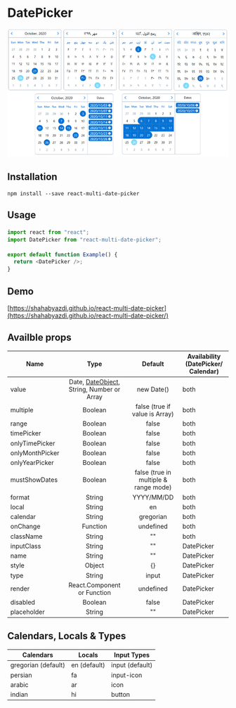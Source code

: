 # DatePicker

![DatePicker](/screenshot/screenshot.jpg?raw=true)

## Installation

```code
npm install --save react-multi-date-picker
```

## Usage

```javascript
import react from "react";
import DatePicker from "react-multi-date-picker";

export default function Example() {
  return <DatePicker />;
}
```

## Demo

[https://shahabyazdi.github.io/react-multi-date-picker](https://shahabyazdi.github.io/react-multi-date-picker/)

## Availble props

| Name            |                                             Type                                              |                Default                | Availability (DatePicker/ Calendar) |
| --------------- | :-------------------------------------------------------------------------------------------: | :-----------------------------------: | ----------------------------------- |
| value           | Date, [DateObject](https://github.com/shahabyazdi/react-date-object), String, Number or Array |              new Date()               | both                                |
| multiple        |                                            Boolean                                            |    false (true if value is Array)     | both                                |
| range           |                                            Boolean                                            |                 false                 | both                                |
| timePicker      |                                            Boolean                                            |                 false                 | both                                |
| onlyTimePicker  |                                            Boolean                                            |                 false                 | both                                |
| onlyMonthPicker |                                            Boolean                                            |                 false                 | both                                |
| onlyYearPicker  |                                            Boolean                                            |                 false                 | both                                |
| mustShowDates   |                                            Boolean                                            | false (true in multiple & range mode) | both                                |
| format          |                                            String                                             |              YYYY/MM/DD               | both                                |
| local           |                                            String                                             |                  en                   | both                                |
| calendar        |                                            String                                             |               gregorian               | both                                |
| onChange        |                                           Function                                            |               undefined               | both                                |
| className       |                                            String                                             |                  ""                   | both                                |
| inputClass      |                                            String                                             |                  ""                   | DatePicker                          |
| name            |                                            String                                             |                  ""                   | DatePicker                          |
| style           |                                            Object                                             |                  {}                   | DatePicker                          |
| type            |                                            String                                             |                 input                 | DatePicker                          |
| render          |                                  React.Component or Function                                  |               undefined               | DatePicker                          |
| disabled        |                                            Boolean                                            |                 false                 | DatePicker                          |
| placeholder     |                                            String                                             |                  ""                   | DatePicker                          |

## Calendars, Locals & Types

<table>
  <thead>
    <tr>
      <th>Calendars</th>
      <th>Locals</th>
      <th>Input Types</th>
    </tr>
  </thead>
  <tbody>
    <tr>
      <td>gregorian (default)</td>
      <td>en (default)</td>
      <td>input (default)</td>
    </tr>
    <tr>
      <td>persian</td>
      <td>fa</td>
      <td>input-icon</td>
    </tr>
    <tr>
      <td>arabic</td>
      <td>ar</td>
      <td>icon</td>
    </tr>
    <tr>
      <td>indian</td>
      <td>hi</td>
      <td>button</td>
    </tr>
  </tbody>
</table>
